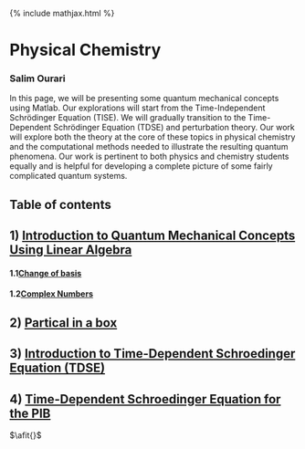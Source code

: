{% include mathjax.html %}

#     **Physical Chemistry** 

### Salim Ourari

In this page, we will be presenting some quantum mechanical concepts using Matlab.
Our explorations will start from the Time-Independent Schrödinger Equation (TISE). We will gradually transition to the Time-Dependent Schrödinger Equation (TDSE) and perturbation theory. 
Our work will explore both the theory at the core of these topics in physical chemistry and the computational methods needed to illustrate the resulting quantum phenomena.
Our work is pertinent to both physics and chemistry students equally and is helpful for developing a complete picture of some fairly complicated quantum systems.


## Table of contents

## $1)$ [Introduction to Quantum Mechanical Concepts Using Linear Algebra](/Introduction.md)

#### 1.1[Change of basis](/ChangeofBasis.md)
#### 1.2[Complex Numbers](/complexnumbers.md)
     
## $2)$ [Partical in a box](/PIB.md)

## $3)$ [Introduction to Time-Dependent Schroedinger Equation (TDSE)](/TDSE1.md)

## $4)$ [Time-Dependent Schroedinger Equation for the PIB](/TDSE2.md)

$\afit{}$
